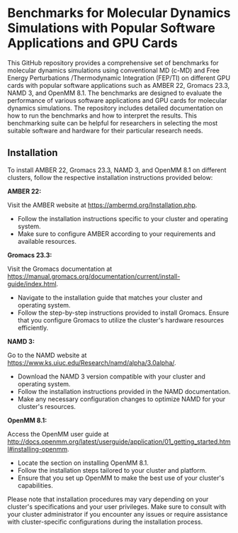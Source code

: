 
# Benchmarks for Molecular Dynamics Simulations with Popular Software Applications and GPU Cards

This GitHub repository provides a comprehensive set of benchmarks for molecular dynamics simulations using conventional MD (c-MD) and Free Energy Perturbations /Thermodynamic Integration (FEP/TI) on different GPU cards with popular software applications such as AMBER 22, Gromacs 23.3, NAMD 3, and OpenMM 8.1. The benchmarks are designed to evaluate the performance of various software applications and GPU cards for molecular dynamics simulations. The repository includes detailed documentation on how to run the benchmarks and how to interpret the results. This benchmarking suite can be helpful for researchers in selecting the most suitable software and hardware for their particular research needs.


## Installation

To install AMBER 22, Gromacs 23.3, NAMD 3, and OpenMM 8.1 on different clusters, follow the respective installation instructions provided below:

**AMBER 22:**

Visit the AMBER website at https://ambermd.org/Installation.php.
- Follow the installation instructions specific to your cluster and operating system.
- Make sure to configure AMBER according to your requirements and available resources.

**Gromacs 23.3:**

Visit the Gromacs documentation at https://manual.gromacs.org/documentation/current/install-guide/index.html.
- Navigate to the installation guide that matches your cluster and operating system.
- Follow the step-by-step instructions provided to install Gromacs.
Ensure that you configure Gromacs to utilize the cluster's hardware resources efficiently.

**NAMD 3:**

Go to the NAMD website at https://www.ks.uiuc.edu/Research/namd/alpha/3.0alpha/.
- Download the NAMD 3 version compatible with your cluster and operating system.
- Follow the installation instructions provided in the NAMD documentation.
- Make any necessary configuration changes to optimize NAMD for your cluster's resources.

**OpenMM 8.1:**

Access the OpenMM user guide at http://docs.openmm.org/latest/userguide/application/01_getting_started.html#installing-openmm.
- Locate the section on installing OpenMM 8.1.
- Follow the installation steps tailored to your cluster and platform.
- Ensure that you set up OpenMM to make the best use of your cluster's capabilities.

Please note that installation procedures may vary depending on your cluster's specifications and your user privileges. Make sure to consult with your cluster administrator if you encounter any issues or require assistance with cluster-specific configurations during the installation process.
